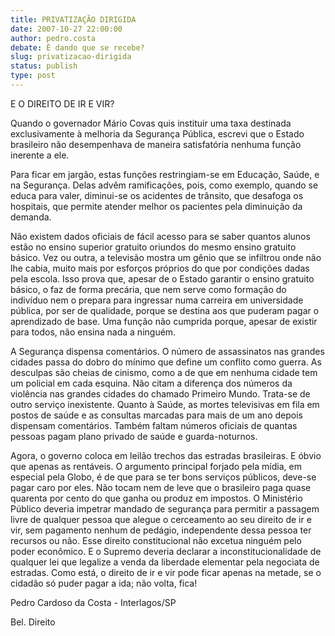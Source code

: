```yaml
---
title: PRIVATIZAÇÃO DIRIGIDA
date: 2007-10-27 22:00:00
author: pedro.costa
debate: É dando que se recebe?
slug: privatizacao-dirigida
status: publish 
type: post
---
```


E O DIREITO DE IR E VIR?  

  

Quando o governador Mário Covas quis instituir uma taxa destinada exclusivamente à melhoria da Segurança Pública, escrevi que o Estado brasileiro não desempenhava de maneira satisfatória nenhuma função inerente a ele.   

Para ficar em jargão, estas funções restringiam-se em Educação, Saúde, e na Segurança. Delas advêm ramificações, pois, como exemplo, quando se educa para valer, diminui-se os acidentes de trânsito, que desafoga os hospitais, que permite atender melhor os pacientes pela diminuição da demanda.   

Não existem dados oficiais de fácil acesso para se saber quantos alunos estão no ensino superior gratuito oriundos do mesmo ensino gratuito básico. Vez ou outra, a televisão mostra um gênio que se infiltrou onde não lhe cabia, muito mais por esforços próprios do que por condições dadas pela escola. Isso prova que, apesar de o Estado garantir o ensino gratuito básico, o faz de forma precária, que nem serve como formação do indivíduo nem o prepara para ingressar numa carreira em universidade pública, por ser de qualidade, porque se destina aos que puderam pagar o aprendizado de base. Uma função não cumprida porque, apesar de existir para todos, não ensina nada a ninguém.  

A Segurança dispensa comentários. O número de assassinatos nas grandes cidades passa do dobro do mínimo que define um conflito como guerra. As desculpas são cheias de cinismo, como a de que em nenhuma cidade tem um policial em cada esquina. Não citam a diferença dos números da violência nas grandes cidades do chamado Primeiro Mundo. Trata-se de outro serviço inexistente. Quanto à Saúde, as mortes televisivas em fila em postos de saúde e as consultas marcadas para mais de um ano depois dispensam comentários. Também faltam números oficiais de quantas pessoas pagam plano privado de saúde e guarda-noturnos.   

Agora, o governo coloca em leilão trechos das estradas brasileiras. E óbvio que apenas as rentáveis. O argumento principal forjado pela mídia, em especial pela Globo, é de que para se ter bons serviços públicos, deve-se pagar caro por eles. Não tocam nem de leve que o brasileiro paga quase quarenta por cento do que ganha ou produz em impostos. O Ministério Público deveria impetrar mandado de segurança para permitir a passagem livre de qualquer pessoa que alegue o cerceamento ao seu direito de ir e vir, sem pagamento nenhum de pedágio, independente dessa pessoa ter recursos ou não. Esse direito constitucional não excetua ninguém pelo poder econômico. E o Supremo deveria declarar a inconstitucionalidade de qualquer lei que legalize a venda da liberdade elementar pela negociata de estradas. Como está, o direito de ir e vir pode ficar apenas na metade, se o cidadão só puder pagar a ida; não volta, fica!  

  

Pedro Cardoso da Costa - Interlagos/SP  

 Bel. Direito

